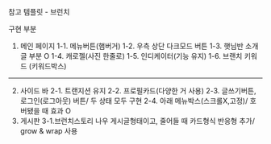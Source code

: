 참고 템플릿 - 브런치

구현 부분
1. 메인 페이지
1-1. 메뉴버튼(햄버거)
1-2. 우측 상단 다크모드 버튼
1-3. 햇님반 소개 글 부분 O
1-4. 캐로젤(사진 한줄로)
1-5. 인디케이터(기능 유지)
1-6. 브랜치 키워드 (키워드박스)
------------------------
2. 사이드 바
2-1. 트랜지션 유지
2-2. 프로필카드(다양한 거 사용)
2-3. 글쓰기버튼, 로그인(로그아웃) 버튼/ 두 상태 모두 구현
2-4. 아래 메뉴박스(스크롤X,고정)/ 호버됐을 때 효과 O
3. 게시판
3-1.브런치스토리 나우 게시글형태이고, 줄어들 때 카드형식 반응형 추가/ grow & wrap 사용